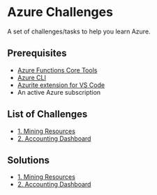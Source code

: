 # Azure Challenges

A set of challenges/tasks to help you learn Azure.

## Prerequisites

- [Azure Functions Core Tools](https://learn.microsoft.com/en-us/azure/azure-functions/functions-run-local?tabs=macos%2Cisolated-process%2Cnode-v4%2Cpython-v2%2Chttp-trigger%2Ccontainer-apps&pivots=programming-language-typescript)
- [Azure CLI](https://docs.microsoft.com/en-us/cli/azure/install-azure-cli)
- [Azurite extension for VS Code](https://marketplace.visualstudio.com/items?itemName=Azurite.azurite)
- An active Azure subscription

## List of Challenges

- [1. Mining Resources](1-Mining-Resources/challenge.md)
- [2. Accounting Dashboard](2-Accounting/challenge.md)

## Solutions

- [1. Mining Resources](1-Mining-Resources/Solution/solution.md)
- [2. Accounting Dashboard](2-Accounting/Solution/solution.md)
